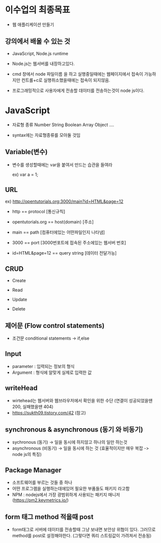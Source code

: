 # 이수업의 최종목표
 - 웹 애플리케이션 만들기
## 강의에서 배울 수 있는 것
 - JavaScript, Node.js runtime

- Node.js는 웹서버를 내장하고있다.

- cmd 창에서 node 파일이름 을 하고 실행중일때에는 웹페이지에서 접속이 가능하지만 컨트롤+c로 실행취소했을때에는 접속이 되지않음.

- 프로그래밍적으로 사용자에게 전송할 데이터를 전송하는것이 node js이다.

# JavaScript
- 자료형 종류 Number String Boolean Array Object ....

- syntax에는 자료형종류를 모아둘 것임

## Variable(변수)
- 변수를 생성할때에는 var을 붙여서 만드는 습관을 들여라 
  
  ex) var a = 1;

## URL
ex) http://opentutorials.org:3000/main?id=HTML&page=12
  
  - http == protocol [통신규칙]
 
  - opentutorials.org == host(domain) [주소]
 
  - main == path [컴퓨터에있는 어떤파일인지 나타냄]

  - 3000 == port [3000번포트에 접속된 주소에있는 웹서버 번호]
 
  - id=HTML&page=12 == query string [데이터 전달가능]

## CRUD
  - Create

  - Read

  - Update

 - Delete

## 제어문 (Flow control statements)
  - 조건문 conditional statements -> if,else

## Input
  - parameter : 입력되는 정보의 형식
  - Argument : 형식에 알맞게 실제로 입력한 값

## writeHead
  - wirtehead는 웹서버와 웹브라우저에서 확인을 위한 수단 (연결이 성공되었을땐 200, 실패했을땐 404)
  - https://sukth09.tistory.com/42 (참고)


## synchronous & asynchronous (동기 와 비동기)
  - sychronous (동기) -> 일을 동시에 하지않고 하나의 일만 하는것
  - asynchronous (비동기) -> 일을 동시에 하는 것 (효율적이지만 매우 복잡 -> node js의 특징)

## Package Manager
  - 소프트웨어를 부르는 것들 중 하나
  - 어떤 프로그램을 실행하는데에있어 필요한 부품들도 패키지 라고함
  - NPM : nodejs에서 가장 광범위하게 사용되는 패키지 매니저 (https://pm2.keymetrics.io/)


## form 태그 method 적을때 post
  - form태그로 서버에 데이터를 전송할때 그냥 보내면 보안상 위협이 있다. 그러므로 method를 post로 설정해야한다. (그렇다면 쿼리 스트링값이 가려져서 전송됨)
